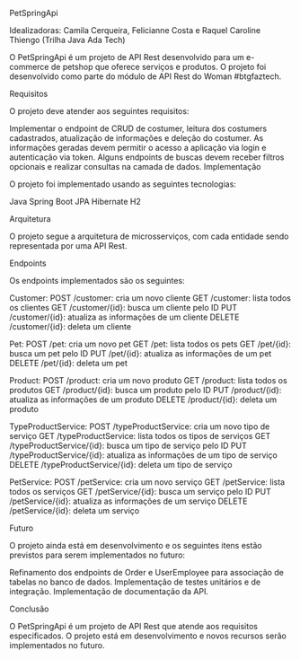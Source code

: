 PetSpringApi

Idealizadoras: Camila Cerqueira, Felicianne Costa e Raquel Caroline Thiengo (Trilha Java Ada Tech)

O PetSpringApi é um projeto de API Rest desenvolvido para um e-commerce de petshop que oferece serviços e produtos. O projeto foi desenvolvido como parte do módulo de API Rest do Woman<dev> #btgfaztech.

Requisitos

O projeto deve atender aos seguintes requisitos:

Implementar o endpoint de CRUD de costumer, leitura dos costumers cadastrados, atualização de informações e deleção do costumer.
As informações geradas devem permitir o acesso a aplicação via login e autenticação via token.
Alguns endpoints de buscas devem receber filtros opcionais e realizar consultas na camada de dados.
Implementação

O projeto foi implementado usando as seguintes tecnologias:

Java
Spring Boot
JPA
Hibernate
H2


Arquitetura

O projeto segue a arquitetura de microsserviços, com cada entidade sendo representada por uma API Rest.


Endpoints

Os endpoints implementados são os seguintes:

Customer:
POST /customer: cria um novo cliente
GET /customer: lista todos os clientes
GET /customer/{id}: busca um cliente pelo ID
PUT /customer/{id}: atualiza as informações de um cliente
DELETE /customer/{id}: deleta um cliente

Pet:
POST /pet: cria um novo pet
GET /pet: lista todos os pets
GET /pet/{id}: busca um pet pelo ID
PUT /pet/{id}: atualiza as informações de um pet
DELETE /pet/{id}: deleta um pet

Product:
POST /product: cria um novo produto
GET /product: lista todos os produtos
GET /product/{id}: busca um produto pelo ID
PUT /product/{id}: atualiza as informações de um produto
DELETE /product/{id}: deleta um produto

TypeProductService:
POST /typeProductService: cria um novo tipo de serviço
GET /typeProductService: lista todos os tipos de serviços
GET /typeProductService/{id}: busca um tipo de serviço pelo ID
PUT /typeProductService/{id}: atualiza as informações de um tipo de serviço
DELETE /typeProductService/{id}: deleta um tipo de serviço

PetService:
POST /petService: cria um novo serviço
GET /petService: lista todos os serviços
GET /petService/{id}: busca um serviço pelo ID
PUT /petService/{id}: atualiza as informações de um serviço
DELETE /petService/{id}: deleta um serviço


Futuro

O projeto ainda está em desenvolvimento e os seguintes itens estão previstos para serem implementados no futuro:

Refinamento dos endpoints de Order e UserEmployee para associação de tabelas no banco de dados.
Implementação de testes unitários e de integração.
Implementação de documentação da API.


Conclusão

O PetSpringApi é um projeto de API Rest que atende aos requisitos especificados. O projeto está em desenvolvimento e novos recursos serão implementados no futuro.

